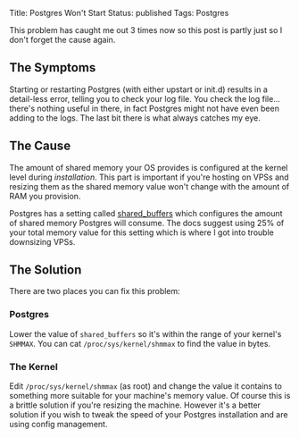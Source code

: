 Title: Postgres Won't Start
Status: published
Tags: Postgres

This problem has caught me out 3 times now so this post is partly just so I don't forget the cause again.


## The Symptoms
Starting or restarting Postgres (with either upstart or init.d) results in a detail-less error, telling you to check your log file. You check the log file… there's nothing useful in there, in fact Postgres might not have even been adding to the logs. The last bit there is what always catches my eye.


## The Cause
The amount of shared memory your OS provides is configured at the kernel level during *installation*. This part is important if you're hosting on VPSs and resizing them as the shared memory value won't change with the amount of RAM you provision.

Postgres has a setting called [shared_buffers](https://www.postgresql.org/docs/9.1/static/runtime-config-resource.html) which configures the amount of shared memory Postgres will consume. The docs suggest using 25% of your total memory value for this setting which is where I got into trouble downsizing VPSs.


## The Solution
There are two places you can fix this problem:

### Postgres
Lower the value of `shared_buffers` so it's within the range of your kernel's `SHMMAX`. You can cat `/proc/sys/kernel/shmmax` to find the value in bytes.

### The Kernel
Edit `/proc/sys/kernel/shmmax` (as root) and change the value it contains to something more suitable for your machine's memory value. Of course this is a brittle solution if you're resizing the machine. However it's a better solution if you wish to tweak the speed of your Postgres installation and are using config management.
